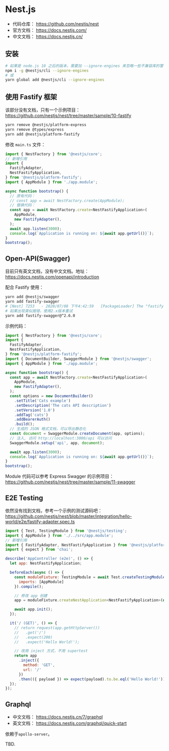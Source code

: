 # Nest.js

- 代码仓库： <https://github.com/nestjs/nest>
- 官方文档： <https://docs.nestjs.com/>
- 中文文档： <https://docs.nestjs.cn/>

## 安装

```bash
# 如果是 node.js 10 之后的版本，需要加 --ignore-engines 来忽略一些不兼容库的警告
npm i -g @nestjs/cli --ignore-engines
# 或
yarn global add @nestjs/cli --ignore-engines
```

## 使用 Fastify 框架

该部分没有文档，只有一个示例项目： <https://github.com/nestjs/nest/tree/master/sample/10-fastify>

```bash
yarn remove @nestjs/platform-express
yarn remove @types/express
yarn add @nestjs/platform-fastify
```

修改 `main.ts` 文件：

```js
import { NestFactory } from '@nestjs/core';
// 新增引用
import {
  FastifyAdapter,
  NestFastifyApplication,
} from '@nestjs/platform-fastify';
import { AppModule } from './app.module';

async function bootstrap() {
  // 原有代码：
  // const app = await NestFactory.create(AppModule);
  // 替换代码：
  const app = await NestFactory.create<NestFastifyApplication>(
    AppModule,
    new FastifyAdapter(),
  );
  await app.listen(3000);
  console.log(`Application is running on: ${await app.getUrl()}`);
}
bootstrap();
```


## Open-API(Swagger)

目前只有英文文档，没有中文文档。地址：<https://docs.nestjs.com/openapi/introduction>

配合 Fastify 使用：

```bash
yarn add @nestjs/swagger
yarn add fastify-swagger
# [Nest] 7253   - 2020/07/08 下午4:42:59   [PackageLoader] The "fastify-swagger" package is missing. Please, make sure to install this library ($ npm install fastify-swagger) to take advantage of SwaggerModule. +37ms
# 如果出现类似报错，使用2.x版本重试
yarn add fastify-swagger@^2.6.0
```

示例代码：

```js
import { NestFactory } from '@nestjs/core';
import {
  FastifyAdapter,
  NestFastifyApplication,
} from '@nestjs/platform-fastify';
import { DocumentBuilder, SwaggerModule } from '@nestjs/swagger';
import { AppModule } from './app.module';

async function bootstrap() {
  const app = await NestFactory.create<NestFastifyApplication>(
    AppModule,
    new FastifyAdapter(),
  );
  const options = new DocumentBuilder()
    .setTitle('Cats example')
    .setDescription('The cats API description')
    .setVersion('1.0')
    .addTag('cats')
    .addBearerAuth()
    .build();
  // 生成的 JSON 格式文档，可以导出静态化
  const document = SwaggerModule.createDocument(app, options);
  // 注入, 访问 http://localhost:3000/api 可以访问
  SwaggerModule.setup('api', app, document);

  await app.listen(3000);
  console.log(`Application is running on: ${await app.getUrl()}`);
}
bootstrap();
```

Module 代码可以参考 Express Swagger 的示例项目： <https://github.com/nestjs/nest/tree/master/sample/11-swagger>


## E2E Testing

依然没有找到文档，参考一个示例的测试源码吧： <https://github.com/nestjs/nest/blob/master/integration/hello-world/e2e/fastify-adapter.spec.ts>

```js
import { Test, TestingModule } from '@nestjs/testing';
import { AppModule } from './../src/app.module';
// 新增引用
import { FastifyAdapter, NestFastifyApplication } from '@nestjs/platform-fastify';
import { expect } from 'chai';

describe('AppController (e2e)', () => {
  let app: NestFastifyApplication;

  beforeEach(async () => {
    const moduleFixture: TestingModule = await Test.createTestingModule({
      imports: [AppModule]
    }).compile();

    // 修改 app 创建
    app = moduleFixture.createNestApplication<NestFastifyApplication>(new FastifyAdapter());

    await app.init();
  });

  it('/ (GET)', () => {
    // return request(app.getHttpServer())
    //   .get('/')
    //   .expect(200)
    //   .expect('Hello World!');

    // 改用 inject 方式，不用 supertest
    return app
      .inject({
        method: 'GET',
        url: '/'
      })
      .then(({ payload }) => expect(payload).to.be.eql('Hello World!'));
  });
});
```

## Graphql

- 中文文档： <https://docs.nestjs.cn/7/graphql>
- 英文文档： <https://docs.nestjs.com/graphql/quick-start>

依赖于`apollo-server`。

TBD.
